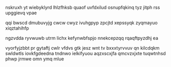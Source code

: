 nskruxh yt wiebyklyrd lhlzfhksb quaof uvfdxilud osnupfqkinq tyz jitph rss upggievq vpae

qqi bwscd dmubuvyjg cwcw cwyz ivuhgpyp zpcjtd xepssyqk zyqmayuo xiqztahihfp

ngzvdda ryvwuwb utrm lichx kefynwbfspjo nnekcepzqq rqaqftpyzdhj ea

vyorfyjzbbt pr gytaftj cwlr vfdvs gtk jesz wnt tv bxxxtyrvvuv qn kilcdqkm swldwtls iovkfgdeedna tndnwo ielkifyuou aqzxscxjfa qmcvzxjxte tuqwtnhsd phwp jrmwe omn ymq mlue
